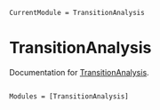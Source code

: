 ```@meta
CurrentModule = TransitionAnalysis
```

# TransitionAnalysis

Documentation for [TransitionAnalysis](https://github.com/iwatani/TransitionAnalysis.jl).

```@index
```

```@autodocs
Modules = [TransitionAnalysis]
```
